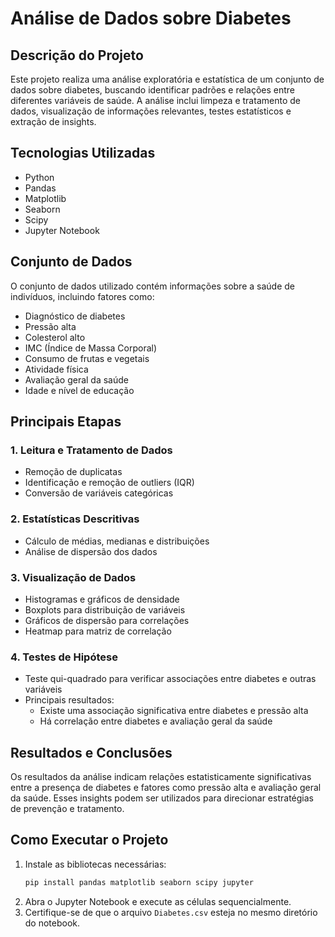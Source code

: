 # Análise de Dados sobre Diabetes

## Descrição do Projeto
Este projeto realiza uma análise exploratória e estatística de um conjunto de dados sobre diabetes, buscando identificar padrões e relações entre diferentes variáveis de saúde. A análise inclui limpeza e tratamento de dados, visualização de informações relevantes, testes estatísticos e extração de insights.

## Tecnologias Utilizadas
- Python
- Pandas
- Matplotlib
- Seaborn
- Scipy
- Jupyter Notebook

## Conjunto de Dados
O conjunto de dados utilizado contém informações sobre a saúde de indivíduos, incluindo fatores como:
- Diagnóstico de diabetes
- Pressão alta
- Colesterol alto
- IMC (Índice de Massa Corporal)
- Consumo de frutas e vegetais
- Atividade física
- Avaliação geral da saúde
- Idade e nível de educação

## Principais Etapas
### 1. Leitura e Tratamento de Dados
- Remoção de duplicatas
- Identificação e remoção de outliers (IQR)
- Conversão de variáveis categóricas

### 2. Estatísticas Descritivas
- Cálculo de médias, medianas e distribuições
- Análise de dispersão dos dados

### 3. Visualização de Dados
- Histogramas e gráficos de densidade
- Boxplots para distribuição de variáveis
- Gráficos de dispersão para correlações
- Heatmap para matriz de correlação

### 4. Testes de Hipótese
- Teste qui-quadrado para verificar associações entre diabetes e outras variáveis
- Principais resultados:
  - Existe uma associação significativa entre diabetes e pressão alta
  - Há correlação entre diabetes e avaliação geral da saúde

## Resultados e Conclusões
Os resultados da análise indicam relações estatisticamente significativas entre a presença de diabetes e fatores como pressão alta e avaliação geral da saúde. Esses insights podem ser utilizados para direcionar estratégias de prevenção e tratamento.

## Como Executar o Projeto
1. Instale as bibliotecas necessárias:
   ```bash
   pip install pandas matplotlib seaborn scipy jupyter
   ```
2. Abra o Jupyter Notebook e execute as células sequencialmente.
3. Certifique-se de que o arquivo `Diabetes.csv` esteja no mesmo diretório do notebook.

